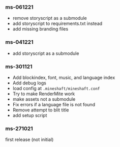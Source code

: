 ### ms-061221
* remove storyscript as a submodule
* add storyscript to requirements.txt instead
* add missing branding files

### ms-041221
* add storyscript as a submodule


### ms-301121
* Add blockindex, font, music, and language index
* Add debug logs 
* load config at `.mineshaft/mineshaft.conf`
* Try to make RenderMite work
* make assets not a submodule
* Fix errors if a language file is not found
* Remove attempt to blit title
* add setup script


### ms-271021
first release (not initial)
